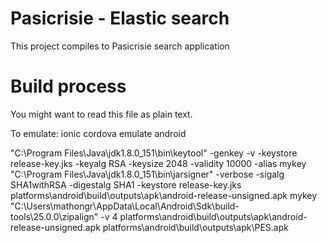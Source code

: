 # Pasicrisie - Elastic search

This project compiles to Pasicrisie search application

# Build process
You might want to read this file as plain text.

To emulate:
ionic cordova emulate android

"C:\Program Files\Java\jdk1.8.0_151\bin\keytool" -genkey -v -keystore release-key.jks -keyalg RSA -keysize 2048 -validity 10000 -alias mykey
"C:\Program Files\Java\jdk1.8.0_151\bin\jarsigner" -verbose -sigalg SHA1withRSA -digestalg SHA1 -keystore release-key.jks platforms\android\build\outputs\apk\android-release-unsigned.apk mykey
"C:\Users\mathongr\AppData\Local\Android\Sdk\build-tools\25.0.0\zipalign" -v 4 platforms\android\build\outputs\apk\android-release-unsigned.apk platforms\android\build\outputs\apk\PES.apk
